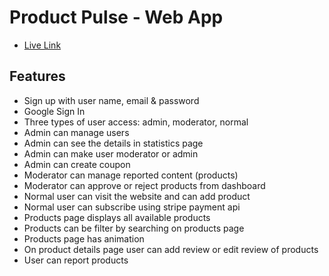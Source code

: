 # Product Pulse - Web App

- [Live Link](...)

## Features
- Sign up with user name, email & password
- Google Sign In
- Three types of user access: admin, moderator, normal
- Admin can manage users  
- Admin can see the details in statistics page
- Admin can make user moderator or admin
- Admin can create coupon
- Moderator can manage reported content (products)
- Moderator can approve or reject products from dashboard
- Normal user can visit the website and can add product
- Normal user can subscribe using stripe payment api
- Products page displays all available products
- Products can be filter by searching on products page
- Products page has animation
- On product details page user can add review or edit review of products
- User can report products
